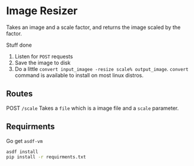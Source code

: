 # Image Resizer

Takes an image and a scale factor, and returns the image scaled by the factor. 


Stuff done 
1. Listen for `POST` requests
2. Save the image to disk
3. Do a little `convert input_imagee -resize scale% output_image`. `convert` command is available to install on most linux distros.


## Routes
POST `/scale`
Takes a `file` which is a image file and a `scale` parameter.

## Requirments 

Go get `asdf-vm`

```bash
asdf install
pip install -r requirments.txt
```

